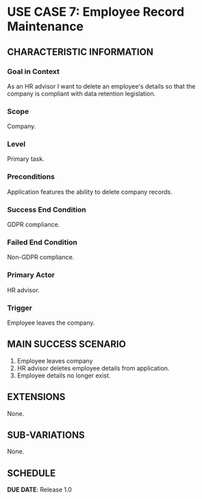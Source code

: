 # USE CASE 7: Employee Record Maintenance

## CHARACTERISTIC INFORMATION

### Goal in Context

As an HR advisor I want to delete an employee's details so that the company is compliant with data retention legislation.

### Scope

Company.

### Level

Primary task.

### Preconditions

Application features the ability to delete company records.

### Success End Condition

GDPR compliance.

### Failed End Condition

Non-GDPR compliance.

### Primary Actor

HR advisor.

### Trigger

Employee leaves the company.

## MAIN SUCCESS SCENARIO

1. Employee leaves company
2. HR advisor deletes employee details from application.
3. Employee details no longer exist.

## EXTENSIONS

None.

## SUB-VARIATIONS

None.

## SCHEDULE

**DUE DATE**: Release 1.0